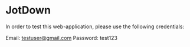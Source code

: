 # JotDown
In order to test this web-application, please use the following credentials:

Email: testuser@gmail.com
Password: test123
